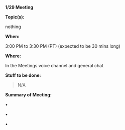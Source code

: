 __**1/29 Meeting**__

__**Topic(s):**__

nothing

__**When:**__

3:00 PM to 3:30 PM (PT) (expected to be 30 mins long)

__**Where:**__

In the Meetings voice channel and general chat

__**Stuff to be done:**__

>  N/A

__**Summary of Meeting:**__

• 

• 

•
